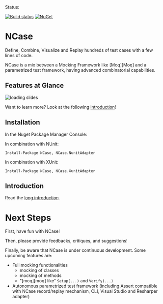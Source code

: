 Status:

[![Build status](https://ci.appveyor.com/api/projects/status/5t819acpeymgqdoh/branch/master?svg=true)](https://ci.appveyor.com/project/jeromerg/ncase/branch/master)  [![NuGet](https://img.shields.io/nuget/dt/NCase.svg)](https://www.nuget.org/packages/NCase/)

NCase
=====

Define, Combine, Visualize and Replay hundreds of test cases with a few lines of code.

NCase is a mix between a Mocking Framework like [Moq][Moq] and a parametrized test framework, having advanced combinatorial capabilities. 

Features at Glance
------------------

![loading slides](http://jeromerg.github.io/NCase/slides.gif)


Want to learn more? Look at the following [introduction](./Introduction.md)!

Installation
------------

In the Nuget Package Manager Console:

In combination with NUnit:

```
Install-Package NCase, NCase.NunitAdapter
```

In combination with XUnit:

```
Install-Package NCase, NCase.XunitAdapter
```

Introduction
------------

Read the [long introduction](./Introduction.md).

Next Steps
==========

First, have fun with NCase! 

Then, please provide feedbacks, critiques, and suggestions! 

Finally, be aware that NCase is under continuous development. Some upcoming features are:

- Full mocking functionalities 
	- mocking of classes
	- mocking of methods
	- "[moq][moq] like" `Setup(...)` and `Verify(...)`
- Autonomous parametrized test framework (including Assert compatible with NCase record/replay mechanism, CLI, Visual Studio and Resharper adapter) 
